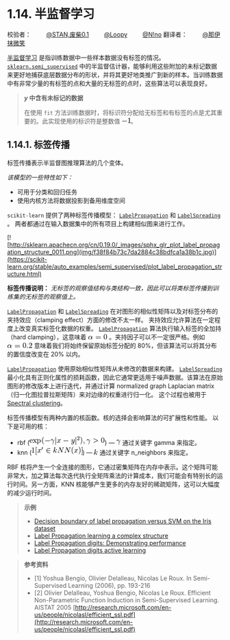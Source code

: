 # 1.14. 半监督学习

校验者：
        [@STAN,废柴0.1](https://github.com/apachecn/scikit-learn-doc-zh)
        [@Loopy](https://github.com/loopyme)
        [@N!no](https://github.com/lovelybuggies)
翻译者：
        [@那伊抹微笑](https://github.com/apachecn/scikit-learn-doc-zh)

[半监督学习](https://en.wikipedia.org/wiki/Semi-supervised_learning) 是指训练数据中一些样本数据没有标签的情况。[`sklearn.semi_supervised`](classes.html#module-sklearn.semi_supervised "sklearn.semi_supervised") 中的半监督估计器，能够利用这些附加的未标记数据来更好地捕获底层数据分布的形状，并将其更好地类推广到新的样本。当训练数据中有非常少量的有标签的点和大量的无标签的点时，这些算法可以表现良好。

> ***y* 中含有未标记的数据**
>
>在使用 `fit` 方法训练数据时，将标识符分配给无标签和有标签的点是尤其重要的。此实现使用的标识符是整数值 ![-1](img/8b3be66a25e0c33787b341667b261360.jpg)。

## 1.14.1. 标签传播

标签传播表示半监督图推理算法的几个变体。

*该模型的一些特性如下：*

*   可用于分类和回归任务
*   使用内核方法将数据投影到备用维度空间

`scikit-learn` 提供了两种标签传播模型： [`LabelPropagation`](https://scikit-learn.org/stable/modules/generated/sklearn.semi_supervised.LabelPropagation.html#sklearn.semi_supervised.LabelPropagation "sklearn.semi_supervised.LabelPropagation") 和 [`LabelSpreading`](https://scikit-learn.org/stable/modules/generated/sklearn.semi_supervised.LabelSpreading.html#sklearn.semi_supervised.LabelSpreading "sklearn.semi_supervised.LabelSpreading") 。 两者都通过在输入数据集中的所有项目上构建相似图来进行工作。

[![http://sklearn.apachecn.org/cn/0.19.0/_images/sphx_glr_plot_label_propagation_structure_0011.png](img/f38f84b73c7da2884c38bdfca1a38b1c.jpg)](https://scikit-learn.org/stable/auto_examples/semi_supervised/plot_label_propagation_structure.html)

**标签传播说明：** *无标签的观察值结构与类结构一致，因此可以将类标签传播到训练集的无标签的观察值上。*

[`LabelPropagation`](https://scikit-learn.org/stable/modules/generated/sklearn.semi_supervised.LabelPropagation.html#sklearn.semi_supervised.LabelPropagation "sklearn.semi_supervised.LabelPropagation") 和 [`LabelSpreading`](https://scikit-learn.org/stable/modules/generated/sklearn.semi_supervised.LabelSpreading.html#sklearn.semi_supervised.LabelSpreading "sklearn.semi_supervised.LabelSpreading") 在对图形的相似性矩阵以及对标签分布的夹持效应（clamping effect）方面的修改不太一样。 夹持效应允许算法在一定程度上改变真实标签化数据的权重。 [`LabelPropagation`](https://scikit-learn.org/stable/modules/generated/sklearn.semi_supervised.LabelPropagation.html#sklearn.semi_supervised.LabelPropagation "sklearn.semi_supervised.LabelPropagation") 算法执行输入标签的全加持（hard clamping），这意味着 ![\alpha=0](img/1ff751c4de3bbad5543f0dbbad73dd35.jpg) 。夹持因子可以不一定很严格。例如 ![\alpha=0.2](img/db30d43fd890d5f28b84a667ddfbb39d.jpg) 意味着我们将始终保留原始标签分配的 80%，但该算法可以将其分布的置信度改变在 20% 以内。

[`LabelPropagation`](https://scikit-learn.org/stable/modules/generated/sklearn.semi_supervised.LabelPropagation.html#sklearn.semi_supervised.LabelPropagation "sklearn.semi_supervised.LabelPropagation") 使用原始相似性矩阵从未修改的数据来构建。 [`LabelSpreading`](https://scikit-learn.org/stable/modules/generated/sklearn.semi_supervised.LabelSpreading.html#sklearn.semi_supervised.LabelSpreading "sklearn.semi_supervised.LabelSpreading") 最小化具有正则化属性的损耗函数，因此它通常更适用于噪声数据。该算法在原始图形的修改版本上进行迭代，并通过计算 normalized graph Laplacian matrix（归一化图拉普拉斯矩阵）来对边缘的权重进行归一化。 这个过程也被用于 [Spectral clustering](clustering.html#spectral-clustering)。

标签传播模型有两种内置的核函数。核的选择会影响算法的可扩展性和性能。 以下是可用的核：

*   rbf (![\exp(-\gamma |x-y|^2), \gamma &gt; 0](img/26f66401927461c0129b7f4ad33e5322.jpg)) — ![\gamma](img/6552bde3d3999c1a9728016416932af7.jpg) 通过关键字 gamma 来指定。
*   knn (![1[x' \in kNN(x)]](img/6db85b1ad926d9ad860d58629ff5f235.jpg)) — ![k](img/f93871977da52a6d11045d57c3e18728.jpg) 通过关键字 n_neighbors 来指定。

RBF 核将产生一个全连接的图形，它通过密集矩阵在内存中表示。这个矩阵可能非常大，加之算法每次迭代执行全矩阵乘法的计算成本，我们可能会有特别长的运行时间。另一方面，KNN 核能够产生更多的内存友好的稀疏矩阵，这可以大幅度的减少运行时间。

> **示例**
>
>*   [Decision boundary of label propagation versus SVM on the Iris dataset](https://scikit-learn.org/stable/auto_examples/semi_supervised/plot_label_propagation_versus_svm_iris.html#sphx-glr-auto-examples-semi-supervised-plot-label-propagation-versus-svm-iris-py)
>*   [Label Propagation learning a complex structure](https://scikit-learn.org/stable/auto_examples/semi_supervised/plot_label_propagation_structure.html#sphx-glr-auto-examples-semi-supervised-plot-label-propagation-structure-py)
>*   [Label Propagation digits: Demonstrating performance](https://scikit-learn.org/stable/auto_examples/semi_supervised/plot_label_propagation_digits.html#sphx-glr-auto-examples-semi-supervised-plot-label-propagation-digits-py)
>*   [Label Propagation digits active learning](https://scikit-learn.org/stable/auto_examples/semi_supervised/plot_label_propagation_digits_active_learning.html#sphx-glr-auto-examples-semi-supervised-plot-label-propagation-digits-active-learning-py)

> **参考资料**
>* [1] Yoshua Bengio, Olivier Delalleau, Nicolas Le Roux. In Semi-Supervised Learning (2006), pp. 193-216
>* [2] Olivier Delalleau, Yoshua Bengio, Nicolas Le Roux. Efficient Non-Parametric Function Induction in Semi-Supervised Learning. AISTAT 2005 [http://research.microsoft.com/en-us/people/nicolasl/efficient_ssl.pdf](http://research.microsoft.com/en-us/people/nicolasl/efficient_ssl.pdf)